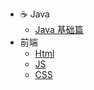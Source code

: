 * ☕ Java
  * [Java 基础篇](./Java/Java基础篇.md)
* 前端
  * [Html](./FrontEnd/Html.md)
  * [JS](./FrontEnd/JS.md)
  * [CSS](./FrontEnd/CSS.md)
